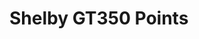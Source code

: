 # Shelby GT350 Points

<div id="example"></div>

<script type="application/javascript">
  new Vue({
    el: '#example',
    template: '<live-code class="full" :template="code" mode="html>iframe" :debounce="200" />',
    data: {
      code:
`
<script src="${location.origin+location.pathname}global.js"><\/script>

<style>
  html,
  body {
    width: 100%; height: 100%;
    margin: 0; padding: 0;
    background: #222;
    --color: 135, 206, 235; /*skyblue*/
    color: rgb(var(--color)); font-family: sans-serif;
    touch-action: none;
  }
  loading-icon {
    --loading-icon-color: var(--color);
    position: absolute;
    top: 50%; left: 50%;
    transform: translate(-50%, -50%);
    width: 10px; height: 10px;
  }
  [info] {
    position: absolute; top: 0; left: 0; width: 100%;
    box-sizing: border-box; padding: 10px;
  }
  .hidden { visibility: hidden; }
</style>

<loading-icon id="loading"></loading-icon>

<lume-scene id="scene" perspective="800" webgl class="hidden">
  <lume-node position="-250 0 0">
    <lume-point-light id="light" intensity="3" color="limegreen"></lume-point-light>
  </lume-node>
  <lume-ambient-light color="white" intensity="0.6"></lume-ambient-light>
  <lume-camera-rig active rotation="0 -150 0" initial-distance="400" max-distance="700" min-distance="100"></lume-camera-rig>
  <!--
  Use a ply-behavior on an element with geometry (such as <lume-mesh> or
  <lume-points>) to load geometry points from a PLY file.
  -->
  <lume-points
    id="model"
    has="ply-geometry phong-material"
    src="${location.origin+location.pathname}examples/shelby-gt350-points/shelby-gt350.ply"
    rotation="90 0 0"
    position="-250 0 0"
    size="0 0 0"
    scale="50 50 50"
    color="royalblue"
  ></lume-points>
</lume-scene>

<div info align="center">Ford Shelby GT350 scanned with a Velodyne laser radar scanner (lidar).</div>

<script>
	LUME.useDefaultNames()
	light.position = (x, y, z, t) => [500 * Math.sin(t * 0.001), 500 * Math.cos(t * 0.001), z]
  model.on('MODEL_LOAD', () => {
    scene.classList.remove('hidden')
    loading.classList.add('hidden')
  })
<\/script>
`
},
})
</script>

